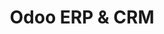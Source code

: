 ---
draft: false
title: Odoo ERP & CRM
content:
  id: odoo
  name: Odoo ERP & CRM
  website: https://www.odoo.com/
  short_description: Odoo is a suite of web-based, open-source business apps.
---